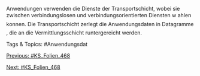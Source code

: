 Anwendungen verwenden die Dienste der Transportschicht, wobei sie
zwischen verbindungslosen und verbindungsorientierten Diensten w ahlen
konnen.
Die Transportschicht zerlegt die Anwendungsdaten in Datagramme , die an
die Vermittlungsschicht runtergereicht werden.

   Tags & Topics:
   #Anwendungsdat

[Previous: #KS_Folien_468](KS_Folien_468.md)

[Next: #KS_Folien_468](KS_Folien_468.md)